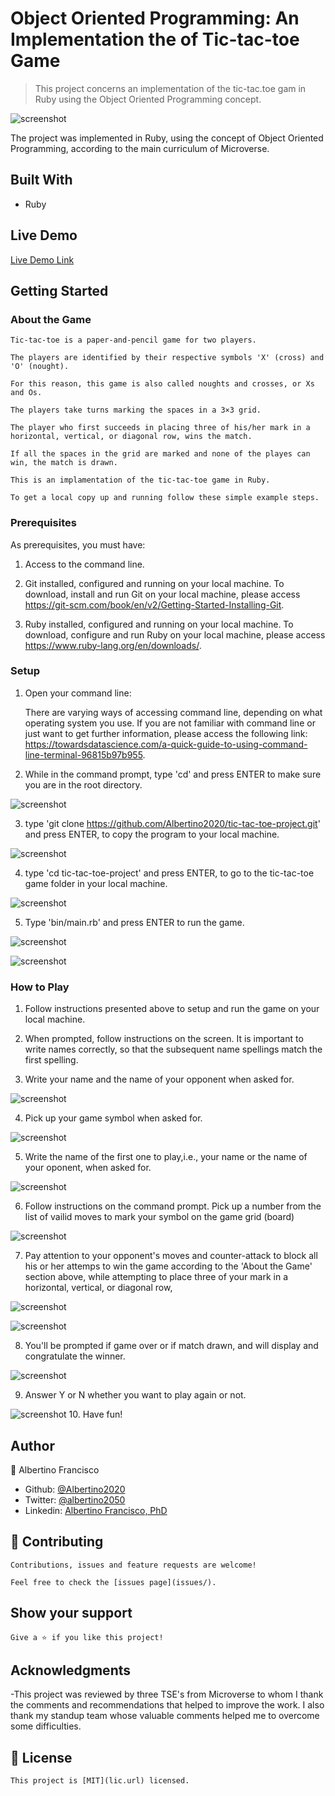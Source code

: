 # Object Oriented Programming: An Implementation the  of Tic-tac-toe Game

> This project concerns an implementation of the tic-tac.toe gam in Ruby using the Object Oriented Programming concept.

![screenshot](./img/screenshot.png)

The project was implemented in Ruby, using the concept of Object Oriented Programming, according to the main curriculum of Microverse.

## Built With

- Ruby

## Live Demo

[Live Demo Link](https://github.com/Albertino2020/tic-tac-toe-project/tree/readme_game_instructions)

## Getting Started

### About the Game 

    Tic-tac-toe is a paper-and-pencil game for two players.

    The players are identified by their respective symbols 'X' (cross) and 'O' (nought).

    For this reason, this game is also called noughts and crosses, or Xs and Os.

    The players take turns marking the spaces in a 3×3 grid. 

    The player who first succeeds in placing three of his/her mark in a horizontal, vertical, or diagonal row, wins the match.

    If all the spaces in the grid are marked and none of the playes can win, the match is drawn.

    This is an implamentation of the tic-tac-toe game in Ruby.

    To get a local copy up and running follow these simple example steps.

### Prerequisites
As prerequisites, you must have:

1. Access to the command line. 

2. Git installed, configured and running on your local machine.
        To download, install and run Git on your local machine, please access https://git-scm.com/book/en/v2/Getting-Started-Installing-Git.

3. Ruby installed, configured and running on your local machine. 
        To download, configure and run Ruby on your local machine, please access https://www.ruby-lang.org/en/downloads/.

### Setup
1. Open your command line:
  
    There are varying ways of accessing command line, depending on what operating system you use.
    If you are not familiar with command line or just want to get further information, please access the following link: https://towardsdatascience.com/a-quick-guide-to-using-command-line-terminal-96815b97b955.

2. While in the command prompt, type 'cd' and press ENTER to make sure you are in the root directory. 

![screenshot](./img/cmd.png)

3. type 'git clone https://github.com/Albertino2020/tic-tac-toe-project.git' and press ENTER, to copy the program to your local machine.

![screenshot](./img/clone.png)

4. type 'cd tic-tac-toe-project' and  press ENTER, to go to the tic-tac-toe game folder in your local machine.

![screenshot](./img/ttt.png)

5. Type 'bin/main.rb' and press ENTER to run the game.

![screenshot](./img/main.png)

![screenshot](./img/welcome.png)

### How to Play

1. Follow instructions presented above to setup and run the game on your local machine.

2. When prompted, follow instructions on the screen. It is important to write names correctly, so that the subsequent name spellings match the first spelling.

3. Write your name and the name of your opponent when asked for.

![screenshot](./img/name.png)

4. Pick up your game symbol when asked for.

![screenshot](./img/symbol.png)

5. Write the name of the first one to play,i.e., your name or the name of your oponent, when asked for.

![screenshot](./img/firs_to_play.png)

6. Follow instructions on the command prompt. Pick up a number from the list of vailid moves to mark your symbol on the game grid (board)

![screenshot](./img/turn.png)

7. Pay attention to your opponent's moves and counter-attack to block all his or her attemps to win the game according to the 'About the Game' section above, while attempting to place three of your mark in a horizontal, vertical, or diagonal row,

![screenshot](./img/est.png)

![screenshot](./img/wrong.png)

8. You'll be prompted if game over or if match drawn, and will display and congratulate the winner.

![screenshot](./img/won.png)

9. Answer Y or N whether you want to play again or not.

![screenshot](./img/pllayagain.png)
10. Have fun!

## Author

👤 Albertino Francisco

- Github: [@Albertino2020](https://github.com/Albertino2020)
- Twitter: [@albertino2050](https://twitter.com/albertino2050)
- Linkedin: [Albertino Francisco, PhD](https://linkedin.com/linkedinhandle)


## 🤝 Contributing

    Contributions, issues and feature requests are welcome!

    Feel free to check the [issues page](issues/).

## Show your support

    Give a ⭐️ if you like this project!

## Acknowledgments

-This project was reviewed by three TSE's from Microverse to whom I thank the comments and recommendations that helped to improve the work. I also thank my standup team whose valuable comments helped me to overcome some difficulties.

## 📝 License

    This project is [MIT](lic.url) licensed.
